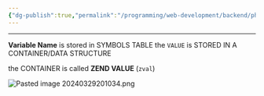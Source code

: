 ```yaml
---
{"dg-publish":true,"permalink":"/programming/web-development/backend/php/02-object-oriented-programming-oop/13-variable-storage-and-object-comparison/02-how-variables-and-objects-are-stored-in-php/","tags":["programming","php","webdevelopment","backend","OOP"],"created":"2024-11-09T11:30:32.286+08:00"}
---
```



---

**Variable Name** is stored in SYMBOLS TABLE
the `VALUE` is STORED IN A CONTAINER/DATA STRUCTURE

the CONTAINER is called **ZEND VALUE** (`zval`)

![Pasted image 20240329201034.png](/img/user/PROGRAMMING/Web%20Development/Backend/PHP/02%20Object-Oriented%20Programming%20(OOP)/13%20Variable%20Storage%20and%20Object%20Comparison/attachments/Pasted%20image%2020240329201034.png)
